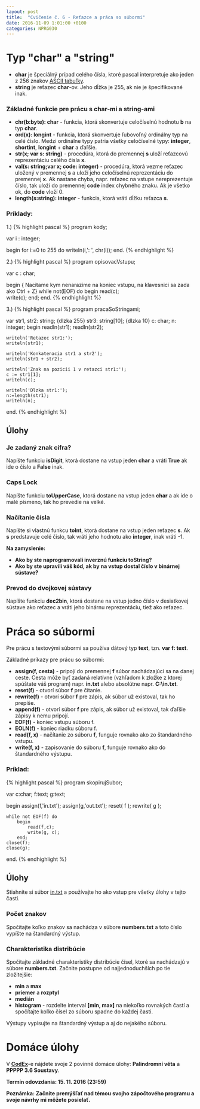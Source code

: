```yaml
---
layout: post
title:  "Cvičenie č. 6 - Reťazce a práca so súbormi"
date: 2016-11-09 1:01:00 +0100
categories: NPRG030
---
```

# Typ "char" a "string"

* **char** je špeciálný prípad celého čísla, ktoré pascal interpretuje ako jeden z 256 znakov [ASCII tabuľky](http://www.ascii-code.com/).
* **string** je reťazec **char**-ov. Jeho dĺžka je 255, ak nie je špecifikované inak.

### Základné funkcie pre prácu s **char**-mi a **string**-ami

* **chr(b:byte): char** - funkcia, ktorá skonvertuje celočíselnú hodnotu **b** na typ **char**.
* **ord(x): longint** - funkcia, ktorá skonvertuje ľubovoľný ordinálny typ na celé číslo.
Medzi ordinálne typy patria všetky celočíselné typy: **integer**, **shortint**, **longint** + **char** a ďaľšie.
* **str(x; var s: string)** - procedúra, ktorá do premennej **s** uloží reťazcovú reprezentáciu celého čisla **x**.
* **val(s: string;var x; code: integer)** - procedúra, ktorá vezme reťazec uložený v premennej **s** a uloží jeho
celočíselnú reprezentáciu do premennej **x**. Ak nastane chyba, napr. reťazec na vstupe nereprezentuje číslo, tak uloží do premennej
**code** index chybného znaku. Ak je všetko ok, do **code** vloží 0.
* **length(s:string): integer** - funkcia, ktorá vráti dĺžku reťazca **s**.

### Príklady:

1.)
{% highlight pascal %}
program kody;

var i : integer;

begin
  for i:=0 to 255 do
    writeln(i,': ', chr(i));
end.
{% endhighlight %}

2.)
{% highlight pascal %}
program opisovacVstupu;

var c : char;

begin
  { Nacitame kym nenarazime na koniec vstupu,
    na klavesnici sa zada ako Ctrl + Z}
  while not(EOF) do
    begin
      read(c);  
      write(c);
    end;
end.
{% endhighlight %}

3.)
{% highlight pascal %}
program pracaSoStringami;

var str1, str2: string; {dlzka 255}
    str3: string[10]; {dlzka 10}
    c: char;
    n: integer;
begin
    readln(str1);
    readln(str2);

    writeln('Retazec str1:');
    writeln(str1);

    writeln('Konkatenacia str1 a str2');
    writeln(str1 + str2);

    writeln('Znak na pozicii 1 v retazci str1:');
    c := str1[1];
    writeln(c);

    writeln('Dlzka str1:');
    n:=length(str1);
    writeln(n);
end.
{% endhighlight %}

## Úlohy

### Je zadaný znak cifra?

Napíšte funkciu **isDigit**, ktorá dostane na vstup jeden **char** a vráti **True** ak ide o číslo a **False** inak.

### Caps Lock

Napíšte funkciu **toUpperCase**, ktorá dostane na vstup jeden **char** a ak ide o malé písmeno, tak ho prevedie na velké.

### Načítanie čísla

Napíšte si vlastnú funkcu **toInt**, ktorá dostane na vstup jeden reťazec **s**.
Ak **s** predstavuje celé čislo, tak vráti jeho hodnotu ako **integer**, inak vráti -1.

**Na zamyslenie:**

* **Ako by ste naprogramovali inverznú funkciu toString?**
* **Ako by ste upravili váš kód, ak by na vstup dostal číslo v binárnej sústave?**

### Prevod do dvojkovej sústavy

Napíšte funkciu **dec2bin**, ktorá dostane na vstup jedno číslo v desiatkovej sústave ako reťazec a vráti jeho binárnu reprezentáciu, tiež ako reťazec.

# Práca so súbormi

Pre prácu s textovými súbormi sa používa dátový typ **text**, tzn. **var f: text**.

Základné príkazy pre prácu so súbormi:

* **assign(f, cesta)** - pripojí do premennej **f** súbor nachádzajúci sa na danej ceste.
Cesta môže byť zadaná relatívne (vzhľadom k zložke z ktorej spúštate váš program) napr. **in.txt** alebo absolútne napr. **C:\in.txt**.
* **reset(f)** - otvorí súbor **f** pre čítanie.
* **rewrite(f)** - otvorí súbor **f** pre zápis, ak súbor už existoval, tak ho prepíše.
* **append(f)** - otvorí súbor **f** pre zápis, ak súbor už existoval, tak ďaľšie zápisy k nemu pripojí.
* **EOF(f)** - koniec vstupu súboru f.
* **EOLN(f)** - koniec riadku súboru f.
* **read(f, x)** - načítanie zo súboru **f**, funguje rovnako ako zo štandardného vstupu.
* **write(f, x)** - zapisovanie do súboru **f**, funguje rovnako ako do štandardného výstupu.

### Príklad:

{% highlight pascal %}
program skopirujSubor;

var c:char;
    f:text;
    g:text;

begin
    assign(f,'in.txt');
    assign(g,'out.txt');
    reset( f );
    rewrite( g );

    while not EOF(f) do
        begin
            read(f,c);
            write(g, c);
        end;
    close(f);
    close(g);
end.
{% endhighlight %}

## Úlohy

Stiahnite si súbor [in.txt]({{site.baseurl}}/src/class6/numbers.txt) a používajte ho ako vstup pre všetky úlohy v tejto časti.

### Počet znakov

Spočítajte koľko znakov sa nachádza v súbore **numbers.txt** a toto číslo vypíšte na štandardný výstup.

### Charakteristika distribúcie

Spočítajte základné charakteristiky distribúcie čísel, ktoré sa nachádzajú v súbore **numbers.txt**.
Začnite postupne od najjednoduchších po tie zložitejšie:

* **min** a **max**
* **priemer** a **rozptyl**
* **medián**
* **histogram** - rozdelte interval **[min, max]** na niekoľko rovnakých častí a spočítajte koľko čísel zo súboru spadne do každej časti.

Výstupy vypisujte na štandardný výstup a aj do nejakého súboru.

# Domáce úlohy
V **[CodEx](https://codex.ms.mff.cuni.cz/codex-prg/)**-e nájdete svoje 2 povinné domáce úlohy:
**Palindromní věta** a **PPPPP 3.6 Soustavy**.

**Termín odovzdania: 15. 11. 2016 (23:59)**

**Poznámka: Začnite premýšľať nad témou svojho zápočtového programu a svoje návrhy mi môžete posielať.**
